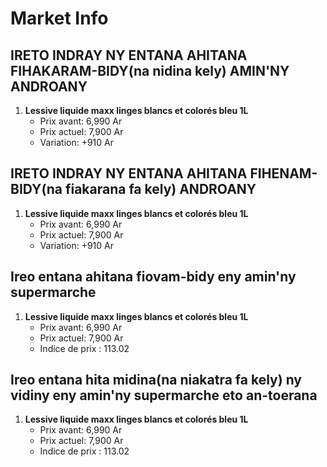# Market Info

## IRETO INDRAY NY ENTANA AHITANA FIHAKARAM-BIDY(na nidina kely) AMIN'NY ANDROANY

1. **Lessive liquide maxx linges blancs et colorés bleu 1L**
   - Prix avant: 6,990 Ar
   - Prix actuel: 7,900 Ar
   - Variation: +910 Ar

## IRETO INDRAY NY ENTANA AHITANA FIHENAM-BIDY(na fiakarana fa kely) ANDROANY

1. **Lessive liquide maxx linges blancs et colorés bleu 1L**
   - Prix avant: 6,990 Ar
   - Prix actuel: 7,900 Ar
   - Variation: +910 Ar

## Ireo entana ahitana fiovam-bidy eny amin'ny supermarche

1. **Lessive liquide maxx linges blancs et colorés bleu 1L**
   - Prix avant: 6,990 Ar
   - Prix actuel: 7,900 Ar
   - Indice de prix : 113.02

## Ireo entana hita midina(na niakatra fa kely) ny vidiny eny amin'ny supermarche eto an-toerana

1. **Lessive liquide maxx linges blancs et colorés bleu 1L**
   - Prix avant: 6,990 Ar
   - Prix actuel: 7,900 Ar
   - Indice de prix : 113.02

